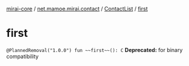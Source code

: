 [mirai-core](../../index.md) / [net.mamoe.mirai.contact](../index.md) / [ContactList](index.md) / [first](./first.md)

# first

`@PlannedRemoval("1.0.0") fun ~~first~~(): C`
**Deprecated:** for binary compatibility

